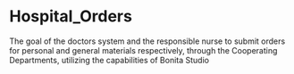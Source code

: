 # Hospital_Orders
The goal of the doctors system and the responsible nurse to submit orders for personal and general materials respectively, through the Cooperating Departments, utilizing the capabilities of Bonita Studio
